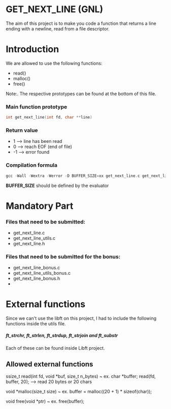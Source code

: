 # GET_NEXT_LINE (GNL)

The aim of this project is to make you code a function that returns a line
ending with a newline, read from a file descriptor.

# Introduction


We are allowed to use the following functions:
* read()
* malloc()
* free()

Note:. The respective prototypes can be found at the bottom of this file.

### Main function prototype

```c
int get_next_line(int fd, char **line)

```
### Return value

* 1  --> line has been read
* 0  --> reach EOF (end of file)
* -1 --> error found


### Compilation formula

```c
gcc -Wall -Wextra -Werror -D BUFFER_SIZE=xx get_next_line.c get_next_line_utils.c
```

**BUFFER_SIZE** should be defined by the evaluator


# Mandatory Part

### Files that need to be submitted:

* get_next_line.c
* get_next_line_utils.c
* get_next_line.h

### Files that need to be submitted for the bonus:

* get_next_line_bonus.c
* get_next_line_utils_bonus.c
* get_next_line_bonus.h
* 
# External functions 

Since we can't use the libft on this project, I had to include the following functions inside the utils file.

##### ft_strchr, ft_strlen, ft_strdup, ft_strjoin and ft_substr 

Each of these can be found inside Libft project.

## Allowed external functions

ssize_t read(int fd, void *buf, size_t n_bytes) 
~ ex. char *buffer; read(fd, buffer, 20); --> read 20 bytes or 20 chars

void  *malloc(size_t size) 
~ ex. buffer = malloc((20 + 1) * sizeof(char));

void free(void *ptr)
~ ex. free(buffer);

